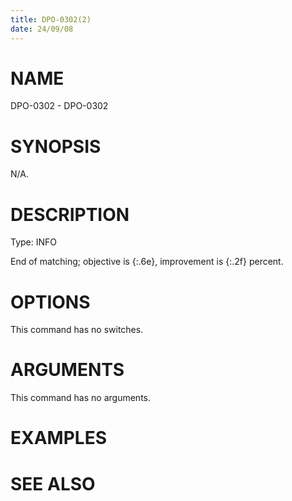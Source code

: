```yaml
---
title: DPO-0302(2)
date: 24/09/08
---
```


# NAME

DPO-0302 - DPO-0302

# SYNOPSIS

N/A.

# DESCRIPTION

Type: INFO

End of matching; objective is {:.6e}, improvement is {:.2f} percent.

# OPTIONS

This command has no switches.

# ARGUMENTS

This command has no arguments.

# EXAMPLES

# SEE ALSO
